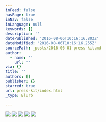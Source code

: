 ```yaml
---
inFeed: false
hasPage: true
inNav: false
inLanguage: null
keywords: []
description: ''
datePublished: '2016-08-06T10:16:16.803Z'
dateModified: '2016-08-06T10:16:16.255Z'
sourcePath: _posts/2016-06-01-press-kit.md
author:
  - name: ''
    url: ''
via: {}
title: ''
authors: []
publisher: {}
starred: true
url: press-kit/index.html
_type: Blurb

---
```

![](https://s3-us-west-2.amazonaws.com/the-grid-img/p/e12ccf9b2c18a47b84e9b1fc484d99b9f201d96e.jpg)
![](https://s3-us-west-2.amazonaws.com/the-grid-img/p/1a907a1e61ea5f0b674ad396649fabbdc2e0e1f9.jpg)
![](https://the-grid-user-content.s3-us-west-2.amazonaws.com/a0ca0022-a8c2-4659-8d08-a99da2c2bcc8.jpg)
![](https://the-grid-user-content.s3-us-west-2.amazonaws.com/b2760c7f-b992-429f-b98d-759c50952ceb.jpg)
![](https://s3-us-west-2.amazonaws.com/the-grid-img/p/05b6f9b05ce0ce6240120c87a02f2c3bbd7eddfb.jpg)